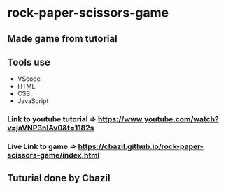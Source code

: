 # rock-paper-scissors-game
## Made game from tutorial
## Tools use
  - VScode
  - HTML
  - CSS
  - JavaScript
### Link to youtube tutorial => https://www.youtube.com/watch?v=jaVNP3nIAv0&t=1182s
### Live Link to game => https://cbazil.github.io/rock-paper-scissors-game/index.html

## Tuturial done by Cbazil
